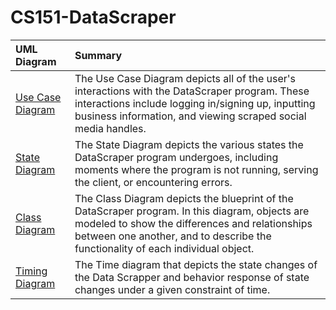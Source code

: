 # CS151-DataScraper

| UML Diagram       | Summary       | 
| :------------- |:-------------| 
| [Use Case Diagram](https://github.com/RyanYavari/CS151-DataScraper/blob/main/diagrams/Case%20Diagram.PNG)   | The Use Case Diagram depicts all of the user's interactions with the DataScraper program. These interactions include logging in/signing up, inputting business information, and viewing scraped social media handles. | 
| [State Diagram](https://github.com/RyanYavari/CS151-DataScraper/blob/main/diagrams/State%20Diagram.png)      | The State Diagram depicts the various states the DataScraper program undergoes, including moments where the program is not running, serving the client, or encountering errors.   |  
| [Class Diagram](https://github.com/RyanYavari/CS151-DataScraper/blob/main/diagrams/Class%20Diagram.png)    | The Class Diagram depicts the blueprint of the DataScraper program. In this diagram, objects are modeled to show the differences and relationships between one another, and to describe the functionality of each individual object.       | 
| [Timing Diagram](https://github.com/RyanYavari/CS151-DataScraper/blob/main/diagrams/Timing%20Diagram.png)    | The Time diagram that depicts the state changes of the Data Scrapper and behavior response of state changes under a given constraint of time.     |  
